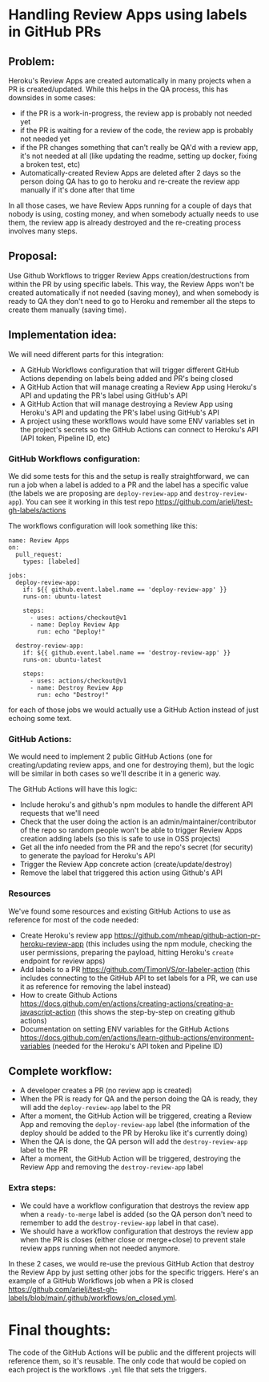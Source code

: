 # Handling Review Apps using labels in GitHub PRs

## Problem:

Heroku's Review Apps are created automatically in many projects when a PR is created/updated. While this helps in the QA process, this has downsides in some cases:

- if the PR is a work-in-progress, the review app is probably not needed yet
- if the PR is waiting for a review of the code, the review app is probably not needed yet
- if the PR changes something that can't really be QA'd with a review app, it's not needed at all (like updating the readme, setting up docker, fixing a broken test, etc)
- Automatically-created Review Apps are deleted after 2 days so the person doing QA has to go to heroku and re-create the review app manually if it's done after that time

In all those cases, we have Review Apps running for a couple of days that nobody is using, costing money, and when somebody actually needs to use them, the review app is already destroyed and the re-creating process involves many steps.

## Proposal:

Use Github Workflows to trigger Review Apps creation/destructions from within the PR by using specific labels. This way, the Review Apps won't be created automatically if not needed (saving money), and when somebody is ready to QA they don't need to go to Heroku and remember all the steps to create them manually (saving time).

## Implementation idea:

We will need different parts for this integration:

- A GitHub Workflows configuration that will trigger different GitHub Actions depending on labels being added and PR's being closed
- A GitHub Action that will manage creating a Review App using Heroku's API and updating the PR's label using GitHub's API
- A GitHub Action that will manage destroying a Review App using Heroku's API and updating the PR's label using GitHub's API
- A project using these workflows would have some ENV variables set in the project's secrets so the GitHub Actions can connect to Heroku's API (API token, Pipeline ID, etc)

### GitHub Workflows configuration:

We did some tests for this and the setup is really straightforward, we can run a job when a label is added to a PR and the label has a specific value (the labels we are proposing are `deploy-review-app` and `destroy-review-app`). You can see it working in this test repo https://github.com/arielj/test-gh-labels/actions

The workflows configuration will look something like this:

```
name: Review Apps
on:
  pull_request:
    types: [labeled]

jobs:
  deploy-review-app:
    if: ${{ github.event.label.name == 'deploy-review-app' }}
    runs-on: ubuntu-latest

    steps:
      - uses: actions/checkout@v1
      - name: Deploy Review App
        run: echo "Deploy!"

  destroy-review-app:
    if: ${{ github.event.label.name == 'destroy-review-app' }}
    runs-on: ubuntu-latest

    steps:
      - uses: actions/checkout@v1
      - name: Destroy Review App
        run: echo "Destroy!"
```

for each of those jobs we would actually use a GitHub Action instead of just echoing some text.

### GitHub Actions:

We would need to implement 2 public GitHub Actions (one for creating/updating review apps, and one for destroying them), but the logic will be similar in both cases so we'll describe it in a generic way.

The GitHub Actions will have this logic:

- Include heroku's and github's npm modules to handle the different API requests that we'll need
- Check that the user doing the action is an admin/maintainer/contributor of the repo so random people won't be able to trigger Review Apps creation adding labels (so this is safe to use in OSS projects)
- Get all the info needed from the PR and the repo's secret (for security) to generate the payload for Heroku's API
- Trigger the Review App concrete action (create/update/destroy)
- Remove the label that triggered this action using Github's API

### Resources

We've found some resources and existing GitHub Actions to use as reference for most of the code needed:

- Create Heroku's review app https://github.com/mheap/github-action-pr-heroku-review-app (this includes using the npm module, checking the user permissions, preparing the payload, hitting Heroku's `create` endpoint for review apps)
- Add labels to a PR https://github.com/TimonVS/pr-labeler-action (this includes connecting to the GitHub API to set labels for a PR, we can use it as reference for removing the label instead)
- How to create Github Actions https://docs.github.com/en/actions/creating-actions/creating-a-javascript-action (this shows the step-by-step on creating github actions)
- Documentation on setting ENV variables for the GitHub Actions https://docs.github.com/en/actions/learn-github-actions/environment-variables (needed for the Heroku's API token and Pipeline ID)

## Complete workflow:

- A developer creates a PR (no review app is created)
- When the PR is ready for QA and the person doing the QA is ready, they will add the `deploy-review-app` label to the PR
- After a moment, the GitHub Action will be triggered, creating a Review App and removing the `deploy-review-app` label (the information of the deploy should be added to the PR by Heroku like it's currently doing)
- When the QA is done, the QA person will add the `destroy-review-app` label to the PR
- After a moment, the GitHub Action will be triggered, destroying the Review App and removing the `destroy-review-app` label

### Extra steps:

- We could have a workflow configuration that destroys the review app when a `ready-to-merge` label is added (so the QA person don't need to remember to add the `destroy-review-app` label in that case).
- We should have a workflow configuration that destroys the review app when the PR is closes (either close or merge+close) to prevent stale review apps running when not needed anymore.

In these 2 cases, we would re-use the previous GitHub Action that destroy the Review App by just setting other jobs for the specific triggers. Here's an example of a GitHub Workflows job when a PR is closed https://github.com/arielj/test-gh-labels/blob/main/.github/workflows/on_closed.yml.

# Final thoughts:

The code of the GitHub Actions will be public and the different projects will reference them, so it's reusable. The only code that would be copied on each project is the workflows `.yml` file that sets the triggers.
